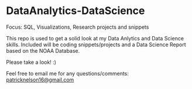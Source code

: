 # DataAnalytics-DataScience
Focus: SQL, Visualizations, Research projects and snippets

This repo is used to get a solid look at my Data Anlytics and Data Science skills.
Included will be coding snippets/projects and a Data Science Report based on the NOAA Database.

Please take a look! :)

Feel free to email me for any questions/comments: patricknelson16@gmail.com
